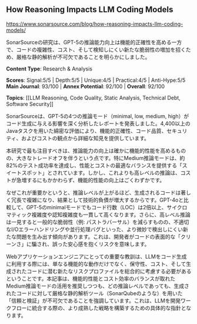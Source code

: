## How Reasoning Impacts LLM Coding Models

https://www.sonarsource.com/blog/how-reasoning-impacts-llm-coding-models/

SonarSourceの研究は、GPT-5の推論能力向上は機能的正確性を高める一方で、コードの複雑性、コスト、そして検知しにくい新たな脆弱性の増加を招くため、厳格な静的解析が不可欠であることを明らかにしました。

**Content Type**: Research & Analysis

**Scores**: Signal:5/5 | Depth:5/5 | Unique:4/5 | Practical:4/5 | Anti-Hype:5/5
**Main Journal**: 93/100 | **Annex Potential**: 92/100 | **Overall**: 92/100

**Topics**: [[LLM Reasoning, Code Quality, Static Analysis, Technical Debt, Software Security]]

SonarSourceは、GPT-5の4つの推論モード（minimal, low, medium, high）がコード生成に与える影響を深く分析したレポートを発表しました。4,400以上のJavaタスクを用いた綿密な評価により、機能的正確性、コード品質、セキュリティ、およびコストの観点から詳細な知見を提供しています。

本研究で最も注目すべきは、推論能力の向上は確かに機能的性能を高めるものの、大きなトレードオフを伴うという点です。特にMedium推論モードは、約82%のテスト成功率を達成し、性能とコストの最適なバランスを提供する「スイートスポット」とされています。しかし、これよりも高レベルの推論は、コストが急増するにもかかわらず、機能的性能の向上はごくわずかです。

なぜこれが重要かというと、推論レベルが上がるほど、生成されるコードは著しく冗長で複雑になり、結果として技術的負債が増大するからです。GPT-4oと比較して、GPT-5のminimalモードでもコード行数（LOC）は2倍以上、サイクロマティック複雑度や認知複雑度も一貫して高くなります。さらに、高レベル推論は一見すると一般的な脆弱性（例: パストラバーサル）を減らすものの、不適切なI/Oエラーハンドリングや並行処理バグといった、より微妙で検出しにくい新たな問題を生み出す傾向があります。これは、開発者がコードの表面的な「クリーンさ」に騙され、誤った安心感を抱くリスクを意味します。

Webアプリケーションエンジニアにとっての重要な教訓は、LLMをコード生成に利用する際には、単なる機能的な動作だけでなく、保守性、コスト、そして生成されたコードに潜む新たなリスクプロファイルを総合的に考慮する必要があるということです。本記事は、機能的性能とコスト効率のバランスが取れたMedium推論モードの活用を推奨しつつも、どの推論レベルであっても、生成されたコードに対して厳格な静的解析ツール（SonarQubeのような）を用いた「信頼と検証」が不可欠であることを強調しています。これは、LLMを開発ワークフローに統合する際の、より成熟した戦略を構築するための具体的な指針となります。